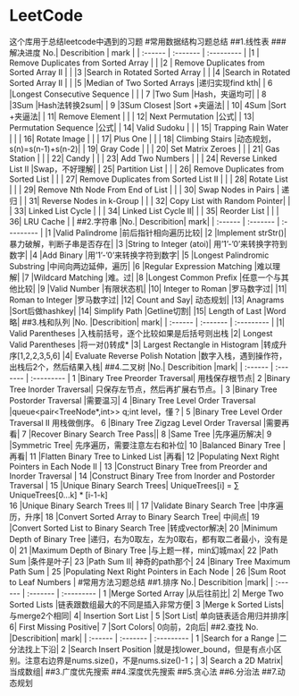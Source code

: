 # LeetCode
这个库用于总结leetcode中遇到的习题
#常用数据结构习题总结
##1.线性表
###解决进度
No.|	Describition	| mark |
|  :------ |  :-------    |   :---------   |
|1 | Remove Duplicates from Sorted Array	|  |
|2 |	Remove Duplicates from Sorted Array II	 |  |
|3	|Search in Rotated Sorted Array	|  |
|4	|Search in Rotated Sorted Array II	|  |
|5	|Median of Two Sorted Arrays	|递归实现find kth|
| 6	|Longest Consecutive Sequence	|  |
| 7	|Two Sum	|Hash，夹逼均可|
| 8	|3Sum	|Hash法转换2sum|
| 9	|3Sum Closest	|Sort +夹逼法|
| 10|	4Sum	|Sort +夹逼法|
| 11|	Remove Element	| |
| 12|	Next Permutation	|公式|
| 13|	Permutation Sequence	|公式|
| 14|	Valid Sudoku	| |
| 15|	Trapping Rain Water | |	
| 16|	Rotate Image	| |
| 17|	Plus One	| |
| 18|	Climbing Stairs	|动态规划，s(n)=s(n-1)+s(n-2)|
| 19|	Gray Code	| |
| 20|	Set Matrix Zeroes	| |
| 21|	Gas Station	| |
| 22|	Candy	| |
| 23|	Add Two Numbers	| |
| 24|	Reverse Linked List II	|Swap，不好理解|
| 25|	Partition List	| |
| 26|	Remove Duplicates from Sorted List	| |
| 27|	Remove Duplicates from Sorted List II	| |
| 28|	Rotate List	| |
| 29|	Remove Nth Node From End of List	| |
| 30|	Swap Nodes in Pairs	| 递归 |
| 31|	Reverse Nodes in k-Group	| |
| 32|	Copy List with Random Pointer| |	
| 33|	Linked List Cycle	| |
| 34|	Linked List Cycle II| |	
| 35|	Reorder List	| |
| 36|	LRU Cache	| |
##2.字符串
|No.|	Describition|	mark|
|  :------ |  :-------    |   :---------   |
|1	|Valid Palindrome	|前后指针相向遍历比较|
|2	|Implement strStr()|	暴力破解，判断子串是否存在|
|3	|String to Integer (atoi)|	用’1’-’0’来转换字符到数字|
|4	|Add Binary	|用’1’-’0’来转换字符到数字|
|5	|Longest Palindromic Substring	|中间向两边延伸，遍历|
|6	|Regular Expression Matching	|难以理解|
|7	|Wildcard Matching	|难。过|
|8	|Longest Common Prefix	|任意一个与其他比较|
|9	|Valid Number	|有限状态机|
|10|	Integer to Roman	|罗马数字过|
|11|	Roman to Integer	|罗马数字过|
|12|	Count and Say|	动态规划|
|13|	Anagrams	|Sort后做hashkey|
|14|	Simplify Path	|Getline切割|
|15|	Length of Last |Word	略|
##3.栈和队列
|No.	|Describition|	mark|
|  :------ |  :-------    |   :---------   |
|1|	Valid Parentheses	|入栈前括号，逐个比较如果是后括号则出栈
|2|	Longest Valid Parentheses	|将一对()转成* 
|3| Largest Rectangle in Histogram	|转成升序[1,2,2,3,5,6]
|4| Evaluate Reverse Polish Notation	|数字入栈，遇到操作符，出栈后2个，然后结果入栈|
##4.二叉树
|No.|	Describition	|mark|
|  :------ |  :-------    |   :---------   |
1	|Binary Tree Preorder Traversal|	用栈保存根节点|
2	|Binary Tree Inorder Traversal|	只保存左节点，然后再扩展右节点。|
3	|Binary Tree Postorder Traversal	|需要温习|
4	|Binary Tree Level Order Traversal	|queue<pair<TreeNode*,int>> q;int level，懂？|
5	|Binary Tree Level Order Traversal II	用栈做倒序。
6	|Binary Tree Zigzag Level Order Traversal	|需要再看|
7	|Recover Binary Search Tree	Pass||
8	|Same Tree	|先序遍历解决|
9	|Symmetric Tree|	先序遍历，需要注意左右和补位|
10	|Balanced Binary Tree	|再看|
11	|Flatten Binary Tree to Linked List	|再看|
12	|Populating Next Right Pointers in Each Node II	|
13	|Construct Binary Tree from Preorder and Inorder Traversal	|
14	|Construct Binary Tree from Inorder and Postorder Traversal	|
15	|Unique Binary Search Trees|	UniqueTrees[i] = ∑ UniqueTrees[0...k] * [i-1-k]    
16	|Unique Binary Search Trees II|	|
17	|Validate Binary Search Tree	|中序遍历，升序|
18	|Convert Sorted Array to Binary Search Tree|	中间点|
19	|Convert Sorted List to Binary Search Tree	|转成vector解决|
20	|Minimum Depth of Binary Tree	|递归，右为0取左，左为0取右，都有取二者最小，没有是0|
21	|Maximum Depth of Binary Tree	|与上题一样，min幻城max|
22	|Path Sum	|条件是叶子|
23	|Path Sum II|	神奇的path那个|
24	|Binary Tree Maximum Path Sum	|
25	|Populating Next Right Pointers in Each Node	|
26	|Sum Root to Leaf Numbers	|
#常用方法习题总结
##1.排序
No.|	Describition	|mark|
|  :------ |  :-------    |   :---------   |
1	|Merge Sorted Array	|从后往前比|
2|	Merge Two Sorted Lists	|链表跟数组最大的不同是插入非常方便|
3	|Merge k Sorted Lists|	与merge2个相同|
4|	Insertion Sort List	|
5	|Sort List|	单向链表适合用归并排序|
6|	First Missing Positive|
7	|Sort Colors|	0向前，2向后|
##2.查找
No.	|Describition|	mark|
|  :------ |  :-------    |   :---------   |
1	|Search for a Range	|二分法找上下沿|
2	|Search Insert Position	|就是找lower_bound，但是有点小区别。注意右边界是nums.size()，不是nums.size()-1；|
3|	Search a 2D Matrix|	当成数组|
##3.广度优先搜索
##4.深度优先搜索
##5.贪心法
##6.分治法
##7.动态规划
